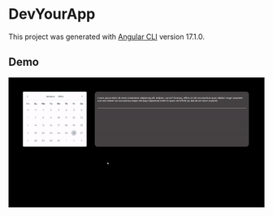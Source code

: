 # DevYourApp

This project was generated with [Angular CLI](https://github.com/angular/angular-cli) version 17.1.0.

## Demo

![Alt Text](src/assets/demo.gif)

